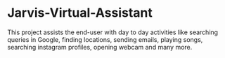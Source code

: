 # Jarvis-Virtual-Assistant
This project assists the end-user with day to day activities like searching queries in Google, finding locations, sending emails, playing songs, searching instagram profiles, opening webcam and many more.
